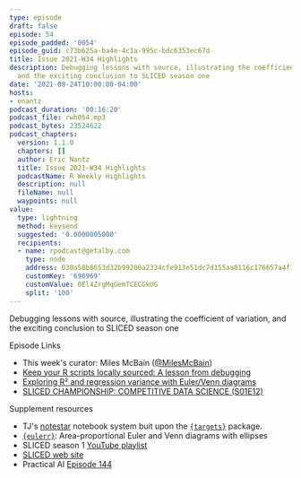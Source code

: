```yaml
---
type: episode
draft: false
episode: 54
episode_padded: '0054'
episode_guid: c73b625a-ba4e-4c1a-995c-bdc6353ec67d
title: Issue 2021-W34 Highlights
description: Debugging lessons with source, illustrating the coefficient of variation,
  and the exciting conclusion to SLICED season one
date: '2021-08-24T10:00:00-04:00'
hosts:
- enantz
podcast_duration: '00:16:20'
podcast_file: rwh054.mp3
podcast_bytes: 23524622
podcast_chapters:
  version: 1.1.0
  chapters: []
  author: Eric Nantz
  title: Issue 2021-W34 Highlights
  podcastName: R Weekly Highlights
  description: null
  fileName: null
  waypoints: null
value:
  type: lightning
  method: keysend
  suggested: '0.0000005000'
  recipients:
  - name: rpodcast@getalby.com
    type: node
    address: 030a58b8653d32b99200a2334cfe913e51dc7d155aa0116c176657a4f1722677a3
    customKey: '696969'
    customValue: 0El4ZrgMqGemTCECGkUG
    split: '100'
---
```

Debugging lessons with source, illustrating the coefficient of variation, and the exciting conclusion to SLICED season one

Episode Links

-   This week's curator: Miles McBain (<a href="https://twitter.com/MilesMcBain" rel="nofollow">@MilesMcBain</a>)
-   <a href="https://www.tjmahr.com/keep-it-locally-sourced/" rel="nofollow">Keep your R scripts locally sourced: A lesson from debugging</a>
-   <a href="https://www.andrewheiss.com/blog/2021/08/21/r2-euler/" rel="nofollow">Exploring R² and regression variance with Euler/Venn diagrams</a>
-   <a href="https://www.twitch.tv/videos/1121570254" rel="nofollow">SLICED CHAMPIONSHIP: COMPETITIVE DATA SCIENCE (S01E12)</a>

Supplement resources

-   TJ's <a href="https://github.com/tjmahr/notestar" rel="nofollow">notestar</a> notebook system buit upon the <a href="https://docs.ropensci.org/targets" rel="nofollow"><code>{targets}</code></a> package.
-   <a href="https://jolars.github.io/eulerr" rel="nofollow"><code>{eulerr}</code></a>: Area-proportional Euler and Venn diagrams with ellipses
-   SLICED season 1 <a href="https://www.youtube.com/playlist?list=PL6PX3YIZuHhyQmXKnyZmVDzdgAYbzwgDw" rel="nofollow">YouTube playlist</a>
-   <a href="https://www.notion.so/SLICED-Show-c7bd26356e3a42279e2dfbafb0480073" rel="nofollow">SLICED web site</a>
-   Practical AI <a href="https://changelog.com/practicalai/144" rel="nofollow">Episode 144</a>
